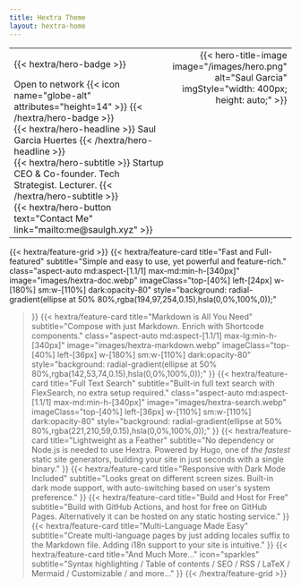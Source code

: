 ```yaml
---
title: Hextra Theme
layout: hextra-home
---
```


<!-- Invisible Table for Layout -->
<table border="0" style="width: 100%; border-collapse: collapse;">
  <tr>
    <!-- Left Column -->
    <td style="width: 60%; vertical-align: top; border: none;">

{{< hextra/hero-badge >}}
  <div class="w-2 h-2 rounded-full bg-primary-400"></div>
  <span>Open to network</span>
  {{< icon name="globe-alt" attributes="height=14" >}} <!-- Icon representing connection -->
{{< /hextra/hero-badge >}}

<div class="mt-6 mb-6">
{{< hextra/hero-headline >}}
  Saul Garcia Huertes <!-- Title -->
{{< /hextra/hero-headline >}}
</div>

<div class="mb-12">
{{< hextra/hero-subtitle >}}
  Startup CEO & Co-founder. Tech Strategist. Lecturer. <!-- Subtitle -->
{{< /hextra/hero-subtitle >}}
</div>

<div class="mb-6">
{{< hextra/hero-button text="Contact Me" link="mailto:me@saulgh.xyz" >}}
</div>

  </td>
    <!-- Right Column -->
    <td style="width: 40%; vertical-align: top; border: none; text-align: right;">

<div class="mb-12">
{{< hero-title-image image="/images/hero.png" alt="Saul Garcia" imgStyle="width: 400px; height: auto;" >}}
</div>

  </td>
  </tr>
</table>

<div class="mt-6"></div>

{{< hextra/feature-grid >}}
  {{< hextra/feature-card
    title="Fast and Full-featured"
    subtitle="Simple and easy to use, yet powerful and feature-rich."
    class="aspect-auto md:aspect-[1.1/1] max-md:min-h-[340px]"
    image="images/hextra-doc.webp"
    imageClass="top-[40%] left-[24px] w-[180%] sm:w-[110%] dark:opacity-80"
    style="background: radial-gradient(ellipse at 50% 80%,rgba(194,97,254,0.15),hsla(0,0%,100%,0));"
  >}}
  {{< hextra/feature-card
    title="Markdown is All You Need"
    subtitle="Compose with just Markdown. Enrich with Shortcode components."
    class="aspect-auto md:aspect-[1.1/1] max-lg:min-h-[340px]"
    image="images/hextra-markdown.webp"
    imageClass="top-[40%] left-[36px] w-[180%] sm:w-[110%] dark:opacity-80"
    style="background: radial-gradient(ellipse at 50% 80%,rgba(142,53,74,0.15),hsla(0,0%,100%,0));"
  >}}
  {{< hextra/feature-card
    title="Full Text Search"
    subtitle="Built-in full text search with FlexSearch, no extra setup required."
    class="aspect-auto md:aspect-[1.1/1] max-md:min-h-[340px]"
    image="images/hextra-search.webp"
    imageClass="top-[40%] left-[36px] w-[110%] sm:w-[110%] dark:opacity-80"
    style="background: radial-gradient(ellipse at 50% 80%,rgba(221,210,59,0.15),hsla(0,0%,100%,0));"
  >}}
  {{< hextra/feature-card
    title="Lightweight as a Feather"
    subtitle="No dependency or Node.js is needed to use Hextra. Powered by Hugo, one of *the fastest* static site generators, building your site in just seconds with a single binary."
  >}}
  {{< hextra/feature-card
    title="Responsive with Dark Mode Included"
    subtitle="Looks great on different screen sizes. Built-in dark mode support, with auto-switching based on user's system preference."
  >}}
  {{< hextra/feature-card
    title="Build and Host for Free"
    subtitle="Build with GitHub Actions, and host for free on GitHub Pages. Alternatively it can be hosted on any static hosting service."
  >}}
  {{< hextra/feature-card
    title="Multi-Language Made Easy"
    subtitle="Create multi-language pages by just adding locales suffix to the Markdown file. Adding i18n support to your site is intuitive."
  >}}
  {{< hextra/feature-card
    title="And Much More..."
    icon="sparkles"
    subtitle="Syntax highlighting / Table of contents / SEO / RSS / LaTeX / Mermaid / Customizable / and more..."
  >}}
{{< /hextra/feature-grid >}}
